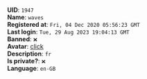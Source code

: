 **UID**: `1947`  
**Name**: `waves`  
**Registered at**: `Fri, 04 Dec 2020 05:56:23 GMT`  
**Last login**: `Tue, 29 Aug 2023 19:04:13 GMT`  
**Banned**: `❌`  
**Avatar**: [click](/avatars/9b9a3c7b-9db8-40a7-95cc-a693f9636422.png)  
**Description**: ```fr```  
**Is private?**: `❌`  
**Language**: `en-GB`